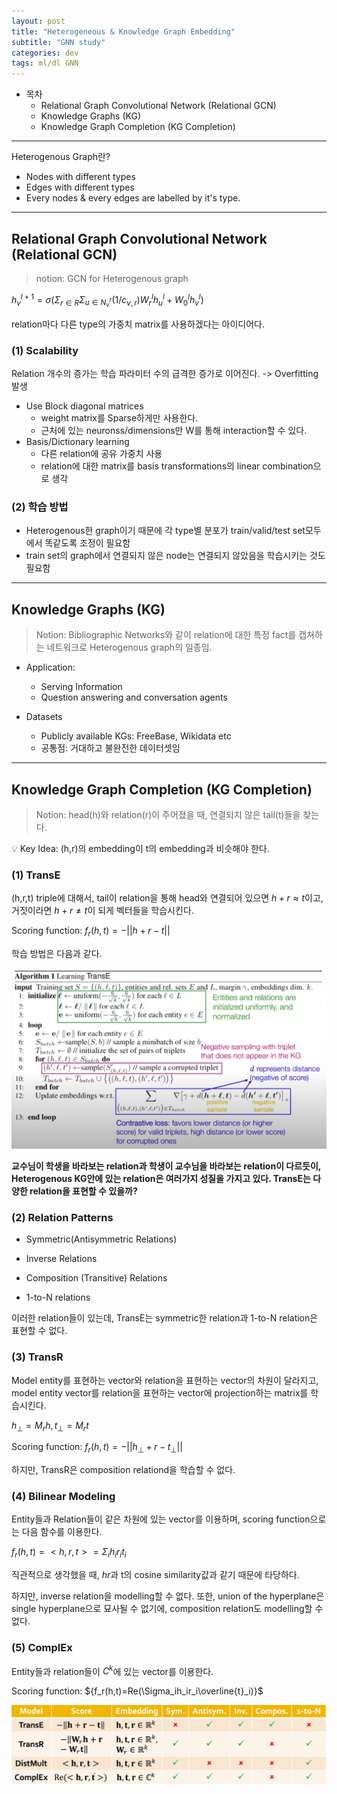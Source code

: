 ```yaml
---
layout: post
title: "Heterogeneous & Knowledge Graph Embedding"
subtitle: "GNN study"
categories: dev
tags: ml/dl GNN
---
```


- 목차
  - Relational Graph Convolutional Network (Relational GCN)
  - Knowledge Graphs (KG)
  - Knowledge Graph Completion (KG Completion)

---

Heterogenous Graph란?

- Nodes with different types
- Edges with different types
- Every nodes & every edges are labelled by it's type.

---

## Relational Graph Convolutional Network (Relational GCN)

> notion: GCN for Heterogenous graph

${h_v^{l+1} = \sigma(\Sigma_{r \in R}\Sigma_{u \in N_v^r}(1/c_{v,r})W_r^{l}h_u^{l}+W_0^{l}h_v^l)}$

relation마다 다른 type의 가중치 matrix를 사용하겠다는 아이디어다.

### (1) Scalability

Relation 개수의 증가는 학습 파라미터 수의 급격한 증가로 이어진다. -> Overfitting 발생

- Use Block diagonal matrices
  - weight matrix를 Sparse하게만 사용한다.
  - 근처에 있는 neuronss/dimensions만 W를 통해 interaction할 수 있다.
- Basis/Dictionary learning
  - 다른 relation에 공유 가중치 사용
  - relation에 대한 matrix를 basis transformations의 linear combination으로 생각

### (2) 학습 방법

- Heterogenous한 graph이기 때문에 각 type별 분포가 train/valid/test set모두에서 똑같도록 조정이 필요함
- train set의 graph에서 연결되지 않은 node는 연결되지 않았음을 학습시키는 것도 필요함

---

## Knowledge Graphs (KG)

> Notion: Bibliographic Networks와 같이 relation에 대한 특정 fact를 캡쳐하는 네트워크로 Heterogenous graph의 일종임.

- Application:

  - Serving Information
  - Question answering and conversation agents

- Datasets

  - Publicly available KGs: FreeBase, Wikidata etc
  - 공통점: 거대하고 불완전한 데이터셋임

---

## Knowledge Graph Completion (KG Completion)

> Notion: head(h)와 relation(r)이 주어졌을 때, 연결되지 않은 tail(t)들을 찾는다.

💡 Key Idea: (h,r)의 embedding이 t의 embedding과 비슷해야 한다.

### (1) TransE

(h,r,t) triple에 대해서, tail이 relation을 통해 head와 연결되어 있으면 ${h + r\approx t}$이고, 거짓이라면 ${h+r \neq t}$이 되게 벡터들을 학습시킨다.

Scoring function:
${f_r(h,t)=-||h+r-t||}$

학습 방법은 다음과 같다.

![TransE learning algorithm](https://raw.githubusercontent.com/Cho-Geonwoo/Cho-Geonwoo.github.io/master/assets/img/contents/TransE_learning_algorithm.png)

**교수님이 학생을 바라보는 relation과 학생이 교수님을 바라보는 relation이 다르듯이, Heterogenous KG안에 있는 relation은 여러가지 성질을 가지고 있다. TransE는 다양한 relation을 표현할 수 있을까?**

### (2) Relation Patterns

- Symmetric(Antisymmetric Relations)

- Inverse Relations

- Composition (Transitive) Relations

- 1-to-N relations

이러한 relation들이 있는데, TransE는 symmetric한 relation과 1-to-N relation은 표현할 수 없다.

### (3) TransR

Model entity를 표현하는 vector와 relation을 표현하는 vector의 차원이 달라지고, model entity vector를 relation을 표현하는 vector에 projection하는 matrix를 학습시킨다.

${h_\perp=M_rh, t_\perp=M_rt}$

Scoring function:
${f_r(h,t)=-||h_\perp+r-t_\perp||}$

하지만, TransR은 composition relationd을 학습할 수 없다.

### (4) Bilinear Modeling

Entity들과 Relation들이 같은 차원에 있는 vector를 이용하며, scoring function으로는 다음 함수를 이용한다.

${f_r(h,t)=<h,r,t>=\Sigma_ih_ir_it_i}$

직관적으로 생각했을 때, ${hr}$과 t의 cosine similarity값과 같기 때문에 타당하다.

하지만, inverse relation을 modelling할 수 없다. 또한, union of the hyperplane은 single hyperplane으로 묘사될 수 없기에, composition relation도 modelling할 수 없다.

### (5) ComplEx

Entity들과 relation들이 ${C^k}$에 있는 vector를 이용한다.

Scoring function:
${f_r(h,t)=Re(\Sigma_ih_ir_i\overline{t}_i)}$

![KG completion method](https://raw.githubusercontent.com/Cho-Geonwoo/Cho-Geonwoo.github.io/master/assets/img/contents/KG_completion_method.png)

